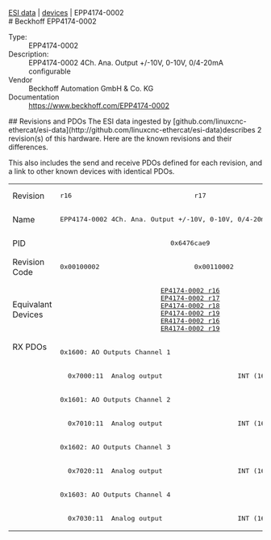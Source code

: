 <div class="nav"><a href="/esi-data">ESI data</a> | <a href="/esi-data/devices">devices</a> | EPP4174-0002</div>
#  Beckhoff EPP4174-0002

<dl>
  <dt>Type:</dt><dd>EPP4174-0002</dd>
  <dt>Description:</dt><dd>EPP4174-0002 4Ch. Ana. Output +/-10V, 0-10V, 0/4-20mA configurable</dd>
  <dt>Vendor</dt><dd>Beckhoff Automation GmbH & Co. KG</dd>
  <dt>Documentation</dt><dd><a href="https://www.beckhoff.com/EPP4174-0002">https://www.beckhoff.com/EPP4174-0002</a></dd>
</dl>
## Revisions and PDOs
The ESI data ingested by [github.com/linuxcnc-ethercat/esi-data](http://github.com/linuxcnc-ethercat/esi-data)describes 2 revision(s) of this hardware.  Here are the known revisions and their differences.

This also includes the send and receive PDOs defined for each revision, and a link to other known devices with identical PDOs.

<table>
<tr >
<td class="first">Revision</td>
<td ><pre>r16</pre></td>
<td ><pre>r17</pre></td>
</tr>
<tr >
<td class="first">Name</td>
<td  colspan=2 align="center"><pre>EPP4174-0002 4Ch. Ana. Output +/-10V, 0-10V, 0/4-20mA configurable</pre></td>
</tr>
<tr >
<td class="first">PID</td>
<td  colspan=2 align="center"><pre>0x6476cae9</pre></td>
</tr>
<tr >
<td class="first">Revision Code</td>
<td ><pre>0x00100002</pre></td>
<td ><pre>0x00110002</pre></td>
</tr>
<tr >
<td class="first">Equivalant Devices</td>
<td  colspan=2 align="center"><pre><a href="EP4174-0002">EP4174-0002 r16</a><br/><a href="EP4174-0002">EP4174-0002 r17</a><br/><a href="EP4174-0002">EP4174-0002 r18</a><br/><a href="EP4174-0002">EP4174-0002 r19</a><br/><a href="ER4174-0002">ER4174-0002 r16</a><br/><a href="ER4174-0002">ER4174-0002 r19</a></pre></td>
</tr>
<tr class="rxpdo pdosection">
<td class="first" rowspan=8 valign=top>RX PDOs</td>
<td colspan=2 align="left"><pre>0x1600: AO Outputs Channel 1</pre></td>
<td></td>
</tr>
<tr class="rxpdo">
<td  colspan=2 align="left"><pre>  0x7000:11  Analog output                   INT (16 bits)</pre></td>
</tr>
<tr class="rxpdo pdosection">
<td  colspan=2 align="left"><pre>0x1601: AO Outputs Channel 2</pre></td>
</tr>
<tr class="rxpdo">
<td  colspan=2 align="left"><pre>  0x7010:11  Analog output                   INT (16 bits)</pre></td>
</tr>
<tr class="rxpdo pdosection">
<td  colspan=2 align="left"><pre>0x1602: AO Outputs Channel 3</pre></td>
</tr>
<tr class="rxpdo">
<td  colspan=2 align="left"><pre>  0x7020:11  Analog output                   INT (16 bits)</pre></td>
</tr>
<tr class="rxpdo pdosection">
<td  colspan=2 align="left"><pre>0x1603: AO Outputs Channel 4</pre></td>
</tr>
<tr class="rxpdo">
<td  colspan=2 align="left"><pre>  0x7030:11  Analog output                   INT (16 bits)</pre></td>
</tr>
</table>
